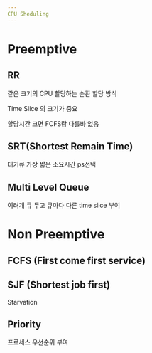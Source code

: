 ```yaml
---
CPU Sheduling
---
```


# Preemptive 

## RR

같은 크기의 CPU 할당하는 순환 할당 방식

Time Slice 의 크기가 중요

할당시간 크면 FCFS랑 다를바 없음

## SRT(Shortest Remain Time)

대기큐 가장 짧은 소요시간 ps선택

## Multi Level Queue

여러개 큐 두고 큐마다 다른 time slice 부여

# Non Preemptive

## FCFS (First come first service)

## SJF (Shortest job first)

Starvation

## Priority

프로세스 우선순위 부여